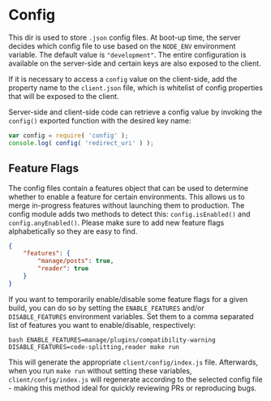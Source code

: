 # Config

This dir is used to store `.json` config files. At boot-up time, the server decides which config file to use based on the `NODE_ENV` environment variable. The default value is `"development"`. The entire configuration is available on the server-side and certain keys are also exposed to the client.

If it is necessary to access a `config` value on the client-side, add the property name to the `client.json` file, which is whitelist of config properties that will be exposed to the client.

Server-side and client-side code can retrieve a config value by invoking the `config()` exported function with the desired key name:

```js
var config = require( 'config' );
console.log( config( 'redirect_uri' ) );
```

## Feature Flags

The config files contain a features object that can be used to determine whether to enable a feature for certain environments. This allows us to merge in-progress features without launching them to production. The config module adds two methods to detect this: `config.isEnabled()` and `config.anyEnabled()`. Please make sure to add new feature flags alphabetically so they are easy to find.

```json
{
	"features": {
		"manage/posts": true,
		"reader": true
	}
}
```

If you want to temporarily enable/disable some feature flags for a given build, you can do so by setting the `ENABLE_FEATURES` and/or `DISABLE_FEATURES` environment variables. Set them to a comma separated list of features you want to enable/disable, respectively:

`bash
ENABLE_FEATURES=manage/plugins/compatibility-warning DISABLE_FEATURES=code-splitting,reader make run
`

This will generate the appropriate `client/config/index.js` file. Afterwards, when you run `make run` without setting these variables, `client/config/index.js` will regenerate according to the selected config file - making this method ideal for quickly reviewing PRs or reproducing bugs.
